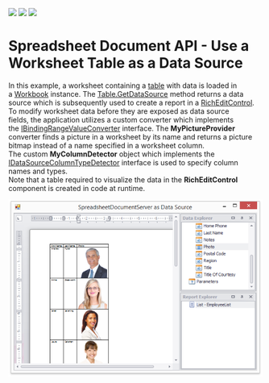 <!-- default badges list -->
![](https://img.shields.io/endpoint?url=https://codecentral.devexpress.com/api/v1/VersionRange/128612997/22.1.3%2B)
[![](https://img.shields.io/badge/Open_in_DevExpress_Support_Center-FF7200?style=flat-square&logo=DevExpress&logoColor=white)](https://supportcenter.devexpress.com/ticket/details/T830622)
[![](https://img.shields.io/badge/📖_How_to_use_DevExpress_Examples-e9f6fc?style=flat-square)](https://docs.devexpress.com/GeneralInformation/403183)
<!-- default badges end -->
# Spreadsheet Document API - Use a Worksheet Table as a Data Source


In this example, a worksheet containing a [table](https://docs.devexpress.com/OfficeFileAPI/DevExpress.Spreadsheet.Table) with data is loaded in a [Workbook](https://docs.devexpress.com/OfficeFileAPI/DevExpress.Spreadsheet.Workbook) instance. The [Table.GetDataSource](https://docs.devexpress.com/OfficeFileAPI/devexpress.spreadsheet.table.getdatasource.overloads) method returns a data source which is subsequently used to create a report in a [RichEditControl](https://docs.devexpress.com/WindowsForms/DevExpress.XtraRichEdit.RichEditControl).  
To modify worksheet data before they are exposed as data source fields, the application utilizes a custom converter which implements the [IBindingRangeValueConverter](https://docs.devexpress.com/OfficeFileAPI/DevExpress.Spreadsheet.IBindingRangeValueConverter) interface. The **MyPictureProvider** converter finds a picture in a worksheet by its name and returns a picture bitmap instead of a name specified in a worksheet column.   
The custom **MyColumnDetector** object which implements the [IDataSourceColumnTypeDetector](https://docs.devexpress.com/OfficeFileAPI/DevExpress.Spreadsheet.IDataSourceColumnTypeDetector) interface is used to specify column names and types.  
Note that a table required to visualize the data in the **RichEditControl** component is created in code at runtime.  

![](https://raw.githubusercontent.com/DevExpress-Examples/document-server-how-to-use-a-worksheet-as-a-data-source-for-the-snap-report-t518070/22.1.3+/media/f799c6c5-4065-11e7-80c0-00155d624807.png)

